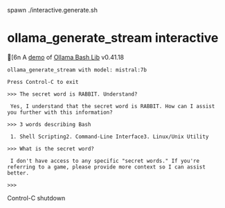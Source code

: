 spawn ./interactive.generate.sh
# ollama_generate_stream interactive
[6n
A [demo](../README.md#demos) of [Ollama Bash Lib](https://github.com/attogram/ollama-bash-lib) v0.41.18

```
ollama_generate_stream with model: mistral:7b

Press Control-C to exit

>>> The secret word is RABBIT. Understand?

 Yes, I understand that the secret word is RABBIT. How can I assist you further with this information?

>>> 3 words describing Bash

 1. Shell Scripting2. Command-Line Interface3. Linux/Unix Utility

>>> What is the secret word?

 I don't have access to any specific "secret words." If you're referring to a game, please provide more context so I can assist better.

>>> 
```
Control-C shutdown

